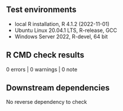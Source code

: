 ## Test environments
* local R installation, R 4.1.2 (2022-11-01)
* Ubuntu Linux 20.04.1 LTS, R-release, GCC
* Windows Server 2022, R-devel, 64 bit

## R CMD check results

0 errors | 0 warnings | 0 note

## Downstream dependencies

No reverse dependency to check
